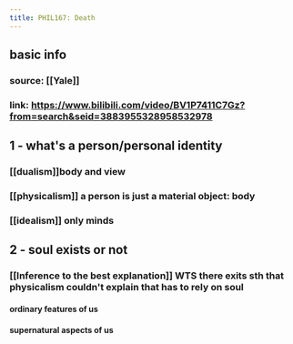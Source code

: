 ```yaml
---
title: PHIL167: Death
---
```


## basic info
### source: [[Yale]]
### link: https://www.bilibili.com/video/BV1P7411C7Gz?from=search&seid=3883955328958532978
## 1 - what's a person/personal identity
### [[dualism]]body and view
### [[physicalism]] a person is just a material object: body
### [[idealism]] only minds
## 2 - soul exists or not
### [[Inference to the best explanation]] WTS there exits sth that physicalism couldn't explain that has to rely on soul
#### ordinary features of us
#### supernatural aspects of us
###

